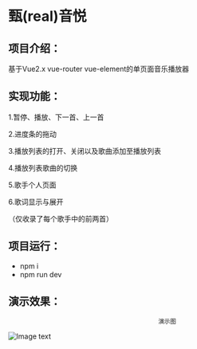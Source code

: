  甄(real)音悦
===

项目介绍：
----
基于Vue2.x vue-router vue-element的单页面音乐播放器

实现功能：
-------
1.暂停、播放、下一首、上一首

2.进度条的拖动

3.播放列表的打开、关闭以及歌曲添加至播放列表

4.播放列表歌曲的切换

5.歌手个人页面

6.歌词显示与展开

（仅收录了每个歌手中的前两首）


项目运行：
-------
* npm i
* npm run dev



演示效果：
-------


                                              演示图
                                              
                                              
                                              

![Image text](https://raw.githubusercontent.com/a382775086/musicPlayer/master/b.gif)
